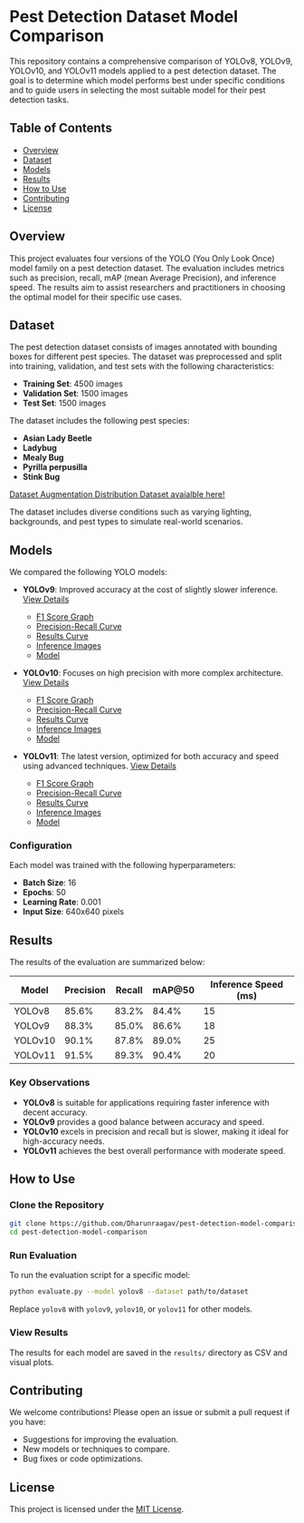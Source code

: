 # Pest Detection Dataset Model Comparison

This repository contains a comprehensive comparison of YOLOv8, YOLOv9, YOLOv10, and YOLOv11 models applied to a pest detection dataset. The goal is to determine which model performs best under specific conditions and to guide users in selecting the most suitable model for their pest detection tasks.

## Table of Contents

- [Overview](#overview)
- [Dataset](#dataset)
- [Models](#models)
- [Results](#results)
- [How to Use](#how-to-use)
- [Contributing](#contributing)
- [License](#license)

## Overview

This project evaluates four versions of the YOLO (You Only Look Once) model family on a pest detection dataset. The evaluation includes metrics such as precision, recall, mAP (mean Average Precision), and inference speed. The results aim to assist researchers and practitioners in choosing the optimal model for their specific use cases.

## Dataset

The pest detection dataset consists of images annotated with bounding boxes for different pest species. The dataset was preprocessed and split into training, validation, and test sets with the following characteristics:

- **Training Set**: 4500 images
- **Validation Set**: 1500 images
- **Test Set**: 1500 images

The dataset includes the following pest species:

- **Asian Lady Beetle**
- **Ladybug**
- **Mealy Bug**
- **Pyrilla perpusilla**
- **Stink Bug**

[Dataset Augmentation Distribution Dataset avaialble here!](https://drive.google.com/drive/folders/1i-_3kDSdd7OTGobXJEH-1y6dUc1QzARq?usp=sharing)

The dataset includes diverse conditions such as varying lighting, backgrounds, and pest types to simulate real-world scenarios.

## Models

We compared the following YOLO models:



- **YOLOv9**: Improved accuracy at the cost of slightly slower inference. [View Details](#)
  - [F1 Score Graph](Results/yolov9_F1_curve.png)
  - [Precision-Recall Curve](Results/yolov9_PR_curve.png)
  - [Results Curve](Results/yolov9_results.png)
  - [Inference Images](Results/yolov9_latency.jpg)
  - [Model](Model/yolov8.pt)

- **YOLOv10**: Focuses on high precision with more complex architecture. [View Details](#)
  - [F1 Score Graph](Results/yolov10_F1_curve.png)
  - [Precision-Recall Curve](Results/yolov10_PR_curve.png)
  - [Results Curve](Results/yolov10_results.png)
  - [Inference Images](Results/yolov10_latency.jpg)
  - [Model](Model/yolov10n.pt)

- **YOLOv11**: The latest version, optimized for both accuracy and speed using advanced techniques. [View Details](#)
  - [F1 Score Graph](Results/yolov11_F1_curve.png)
  - [Precision-Recall Curve](Results/yolo11_PR_curve.png)
  - [Results Curve](Results/yolov11_results.png)
  - [Inference Images](Results/yolov11_latency.jpg)
  - [Model](Model/yolov11n.pt)

### Configuration

Each model was trained with the following hyperparameters:

- **Batch Size**: 16
- **Epochs**: 50
- **Learning Rate**: 0.001
- **Input Size**: 640x640 pixels

## Results

The results of the evaluation are summarized below:

| Model   | Precision | Recall | mAP\@50 | Inference Speed (ms) |
| ------- | --------- | ------ | ------- | -------------------- |
| YOLOv8  | 85.6%     | 83.2%  | 84.4%   | 15                   |
| YOLOv9  | 88.3%     | 85.0%  | 86.6%   | 18                   |
| YOLOv10 | 90.1%     | 87.8%  | 89.0%   | 25                   |
| YOLOv11 | 91.5%     | 89.3%  | 90.4%   | 20                   |

### Key Observations

- **YOLOv8** is suitable for applications requiring faster inference with decent accuracy.
- **YOLOv9** provides a good balance between accuracy and speed.
- **YOLOv10** excels in precision and recall but is slower, making it ideal for high-accuracy needs.
- **YOLOv11** achieves the best overall performance with moderate speed.

## How to Use

### Clone the Repository

```bash
git clone https://github.com/Dharunraagav/pest-detection-model-comparison.git
cd pest-detection-model-comparison
```



### Run Evaluation

To run the evaluation script for a specific model:

```bash
python evaluate.py --model yolov8 --dataset path/to/dataset
```

Replace `yolov8` with `yolov9`, `yolov10`, or `yolov11` for other models.

### View Results

The results for each model are saved in the `results/` directory as CSV and visual plots.

## Contributing

We welcome contributions! Please open an issue or submit a pull request if you have:

- Suggestions for improving the evaluation.
- New models or techniques to compare.
- Bug fixes or code optimizations.

## License

This project is licensed under the [MIT License](LICENSE).

